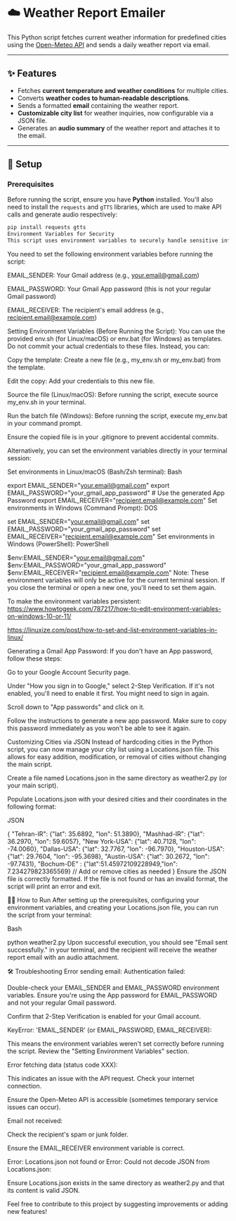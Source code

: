 # ☁️ Weather Report Emailer

This Python script fetches current weather information for predefined cities using the [Open-Meteo API](https://open-meteo.com/) and sends a daily weather report via email.

---

## ✨ Features

* Fetches **current temperature and weather conditions** for multiple cities.
* Converts **weather codes to human-readable descriptions**.
* Sends a formatted **email** containing the weather report.
* **Customizable city list** for weather inquiries, now configurable via a JSON file.
* Generates an **audio summary** of the weather report and attaches it to the email.

---

## 🚀 Setup

### Prerequisites

Before running the script, ensure you have **Python** installed. You'll also need to install the `requests` and `gTTS` libraries, which are used to make API calls and generate audio respectively:

```bash
pip install requests gtts
Environment Variables for Security
This script uses environment variables to securely handle sensitive information like your email credentials. This ensures your private data is not exposed in the codebase, especially when sharing your project publicly.
```
You need to set the following environment variables before running the script:

EMAIL_SENDER: Your Gmail address (e.g., your.email@gmail.com)

EMAIL_PASSWORD: Your Gmail App password (this is not your regular Gmail password)

EMAIL_RECEIVER: The recipient's email address (e.g., recipient.email@example.com)

Setting Environment Variables (Before Running the Script):
You can use the provided env.sh (for Linux/macOS) or env.bat (for Windows) as templates. Do not commit your actual credentials to these files. Instead, you can:

Copy the template: Create a new file (e.g., my_env.sh or my_env.bat) from the template.

Edit the copy: Add your credentials to this new file.

Source the file (Linux/macOS): Before running the script, execute source my_env.sh in your terminal.

Run the batch file (Windows): Before running the script, execute my_env.bat in your command prompt.

Ensure the copied file is in your .gitignore to prevent accidental commits.

Alternatively, you can set the environment variables directly in your terminal session:

Set environments in Linux/macOS (Bash/Zsh terminal):
Bash

export EMAIL_SENDER="your.email@gmail.com"
export EMAIL_PASSWORD="your_gmail_app_password" # Use the generated App Password
export EMAIL_RECEIVER="recipient.email@example.com"
Set environments in Windows (Command Prompt):
DOS

set EMAIL_SENDER="your.email@gmail.com"
set EMAIL_PASSWORD="your_gmail_app_password"
set EMAIL_RECEIVER="recipient.email@example.com"
Set environments in Windows (PowerShell):
PowerShell

$env:EMAIL_SENDER="your.email@gmail.com"
$env:EMAIL_PASSWORD="your_gmail_app_password"
$env:EMAIL_RECEIVER="recipient.email@example.com"
Note: These environment variables will only be active for the current terminal session. If you close the terminal or open a new one, you'll need to set them again.

To make the environment variables persistent:
https://www.howtogeek.com/787217/how-to-edit-environment-variables-on-windows-10-or-11/

https://linuxize.com/post/how-to-set-and-list-environment-variables-in-linux/

Generating a Gmail App Password:
If you don't have an App password, follow these steps:

Go to your Google Account Security page.

Under "How you sign in to Google," select 2-Step Verification. If it's not enabled, you'll need to enable it first. You might need to sign in again.

Scroll down to "App passwords" and click on it.

Follow the instructions to generate a new app password. Make sure to copy this password immediately as you won't be able to see it again.

Customizing Cities via JSON
Instead of hardcoding cities in the Python script, you can now manage your city list using a Locations.json file. This allows for easy addition, modification, or removal of cities without changing the main script.

Create a file named Locations.json in the same directory as weather2.py (or your main script).

Populate Locations.json with your desired cities and their coordinates in the following format:

JSON

{
    "Tehran-IR": {"lat": 35.6892, "lon": 51.3890},
    "Mashhad-IR": {"lat": 36.2970, "lon": 59.6057},
    "New York-USA": {"lat": 40.7128, "lon": -74.0060},
    "Dallas-USA": {"lat": 32.7767, "lon": -96.7970},
    "Houston-USA": {"lat": 29.7604, "lon": -95.3698},
    "Austin-USA": {"lat": 30.2672, "lon": -97.7431},
    "Bochum-DE" : {"lat":51.45972109228949,"lon": 7.234279823365569}
    // Add or remove cities as needed
}
Ensure the JSON file is correctly formatted. If the file is not found or has an invalid format, the script will print an error and exit.

🏃‍♀️ How to Run
After setting up the prerequisites, configuring your environment variables, and creating your Locations.json file, you can run the script from your terminal:

Bash

python weather2.py
Upon successful execution, you should see "Email sent successfully." in your terminal, and the recipient will receive the weather report email with an audio attachment.

🛠️ Troubleshooting
Error sending email: Authentication failed:

Double-check your EMAIL_SENDER and EMAIL_PASSWORD environment variables. Ensure you're using the App password for EMAIL_PASSWORD and not your regular Gmail password.

Confirm that 2-Step Verification is enabled for your Gmail account.

KeyError: 'EMAIL_SENDER' (or EMAIL_PASSWORD, EMAIL_RECEIVER):

This means the environment variables weren't set correctly before running the script. Review the "Setting Environment Variables" section.

Error fetching data (status code XXX):

This indicates an issue with the API request. Check your internet connection.

Ensure the Open-Meteo API is accessible (sometimes temporary service issues can occur).

Email not received:

Check the recipient's spam or junk folder.

Ensure the EMAIL_RECEIVER environment variable is correct.

Error: Locations.json not found or Error: Could not decode JSON from Locations.json:

Ensure Locations.json exists in the same directory as weather2.py and that its content is valid JSON.

Feel free to contribute to this project by suggesting improvements or adding new features!
